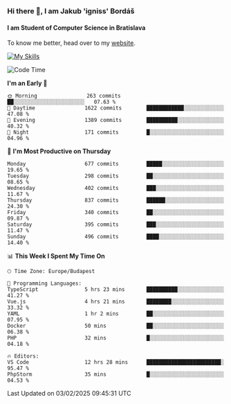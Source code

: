 ### Hi there 👋, I am Jakub 'igniss' Bordáš

#### I am Student of Computer Science in Bratislava
To know me better, head over to my [website](https://bordas.sk).

[![My Skills](https://skillicons.dev/icons?i=js,typescript,html,css,figma,svelte,vue,next,postgresql,nest,express,nodejs)](https://bordas.sk)


<!--START_SECTION:waka-->
![Code Time](http://img.shields.io/badge/Code%20Time-1%2C672%20hrs%2018%20mins-blue)

**I'm an Early 🐤** 

```text
🌞 Morning                263 commits         ██░░░░░░░░░░░░░░░░░░░░░░░   07.63 % 
🌆 Daytime                1622 commits        ████████████░░░░░░░░░░░░░   47.08 % 
🌃 Evening                1389 commits        ██████████░░░░░░░░░░░░░░░   40.32 % 
🌙 Night                  171 commits         █░░░░░░░░░░░░░░░░░░░░░░░░   04.96 % 
```
📅 **I'm Most Productive on Thursday** 

```text
Monday                   677 commits         █████░░░░░░░░░░░░░░░░░░░░   19.65 % 
Tuesday                  298 commits         ██░░░░░░░░░░░░░░░░░░░░░░░   08.65 % 
Wednesday                402 commits         ███░░░░░░░░░░░░░░░░░░░░░░   11.67 % 
Thursday                 837 commits         ██████░░░░░░░░░░░░░░░░░░░   24.30 % 
Friday                   340 commits         ██░░░░░░░░░░░░░░░░░░░░░░░   09.87 % 
Saturday                 395 commits         ███░░░░░░░░░░░░░░░░░░░░░░   11.47 % 
Sunday                   496 commits         ████░░░░░░░░░░░░░░░░░░░░░   14.40 % 
```


📊 **This Week I Spent My Time On** 

```text
🕑︎ Time Zone: Europe/Budapest

💬 Programming Languages: 
TypeScript               5 hrs 23 mins       ██████████░░░░░░░░░░░░░░░   41.27 % 
Vue.js                   4 hrs 21 mins       ████████░░░░░░░░░░░░░░░░░   33.32 % 
YAML                     1 hr 2 mins         ██░░░░░░░░░░░░░░░░░░░░░░░   07.95 % 
Docker                   50 mins             ██░░░░░░░░░░░░░░░░░░░░░░░   06.38 % 
PHP                      32 mins             █░░░░░░░░░░░░░░░░░░░░░░░░   04.18 % 

🔥 Editors: 
VS Code                  12 hrs 28 mins      ████████████████████████░   95.47 % 
PhpStorm                 35 mins             █░░░░░░░░░░░░░░░░░░░░░░░░   04.53 % 
```


 Last Updated on 03/02/2025 09:45:31 UTC
<!--END_SECTION:waka-->
